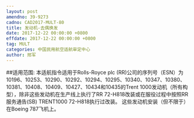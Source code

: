 ```yaml
---
layout: post
amendno: 39-9273
cadno: CAD2017-MULT-80
title: 发动机-去偶换发
date: 2017-12-22 00:00:00 +0800
effdate: 2017-12-22 00:00:00 +0800
tag: MULT
categories: 中国民用航空适航审定中心
author: 邢军
---
```


##适用范围:
本适航指令适用于Rolls-Royce plc (RR)公司的序列号（ESN）为10196、10253、10290、10292、10294、10295、10340、10347、10380、10381、10408、10409、10427、10434和10435的Trent 1000发动机（所有构型），除非这些发动机在生产线上执行了RR 72-H818改装或在服役过程中按照RR服务通告(SB) TRENT1000 72-H818执行过改装。
这些发动机安装（但不限于）在Boeing 787飞机上。

